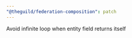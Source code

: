 ```yaml
---
"@theguild/federation-composition": patch
---
```


Avoid infinite loop when entity field returns itself
